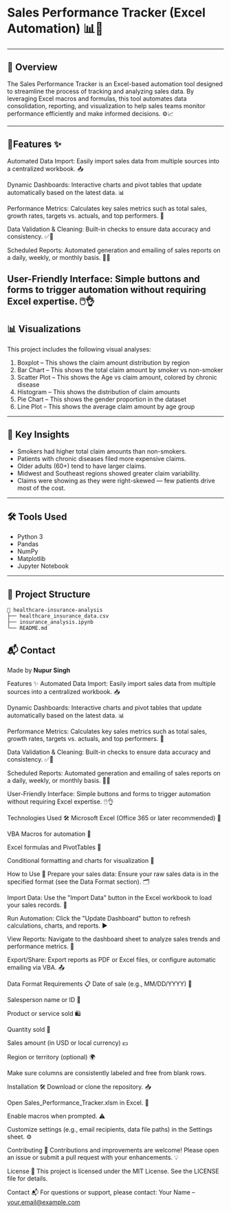 
# Sales Performance Tracker (Excel Automation) 📊💼


---

## 📌 Overview
The Sales Performance Tracker is an Excel-based automation tool designed to streamline the process of tracking and analyzing sales data. By leveraging Excel macros and formulas, this tool automates data consolidation, reporting, and visualization to help sales teams monitor performance efficiently and make informed decisions. ⚙️📈

---

## 📂Features ✨
Automated Data Import: Easily import sales data from multiple sources into a centralized workbook. 📥

Dynamic Dashboards: Interactive charts and pivot tables that update automatically based on the latest data. 📊

Performance Metrics: Calculates key sales metrics such as total sales, growth rates, targets vs. actuals, and top performers. 🎯

Data Validation & Cleaning: Built-in checks to ensure data accuracy and consistency. ✅🧹

Scheduled Reports: Automated generation and emailing of sales reports on a daily, weekly, or monthly basis. 📅📧

User-Friendly Interface: Simple buttons and forms to trigger automation without requiring Excel expertise. 🖱️👌
---

## 📊 Visualizations

This project includes the following visual analyses:

1. Boxplot – This shows the claim amount distribution by region  
2. Bar Chart – This shows the total claim amount by smoker vs non-smoker  
3. Scatter Plot – This shows the Age vs claim amount, colored by chronic disease  
4. Histogram – This shows the distribution of claim amounts  
5. Pie Chart – This shows the gender proportion in the dataset  
6. Line Plot – This shows the average claim amount by age group

---

## 🧠 Key Insights

- Smokers had higher total claim amounts than non-smokers.
- Patients with chronic diseases filed more expensive claims.
- Older adults (60+) tend to have larger claims.
- Midwest and Southeast regions showed greater claim variability.
- Claims were showing as they were right-skewed — few patients drive most of the cost.

---

## 🛠️ Tools Used

- Python 3
- Pandas
- NumPy
- Matplotlib
- Jupyter Notebook

---

## 📁 Project Structure

```
📁 healthcare-insurance-analysis
├── healthcare_insurance_data.csv
├── insurance_analysis.ipynb
└── README.md
```

## 📬 Contact

Made by **Nupur Singh**  























Features ✨
Automated Data Import: Easily import sales data from multiple sources into a centralized workbook. 📥

Dynamic Dashboards: Interactive charts and pivot tables that update automatically based on the latest data. 📊

Performance Metrics: Calculates key sales metrics such as total sales, growth rates, targets vs. actuals, and top performers. 🎯

Data Validation & Cleaning: Built-in checks to ensure data accuracy and consistency. ✅🧹

Scheduled Reports: Automated generation and emailing of sales reports on a daily, weekly, or monthly basis. 📅📧

User-Friendly Interface: Simple buttons and forms to trigger automation without requiring Excel expertise. 🖱️👌

Technologies Used 🛠️
Microsoft Excel (Office 365 or later recommended) 🧮

VBA Macros for automation 📝

Excel formulas and PivotTables 📐

Conditional formatting and charts for visualization 🎨

How to Use 🚀
Prepare your sales data: Ensure your raw sales data is in the specified format (see the Data Format section). 🗂️

Import Data: Use the "Import Data" button in the Excel workbook to load your sales records. 🔄

Run Automation: Click the "Update Dashboard" button to refresh calculations, charts, and reports. ▶️

View Reports: Navigate to the dashboard sheet to analyze sales trends and performance metrics. 👀

Export/Share: Export reports as PDF or Excel files, or configure automatic emailing via VBA. 📤

Data Format Requirements 📋
Date of sale (e.g., MM/DD/YYYY) 📅

Salesperson name or ID 👤

Product or service sold 🛍️

Quantity sold 🔢

Sales amount (in USD or local currency) 💵

Region or territory (optional) 🌍

Make sure columns are consistently labeled and free from blank rows.

Installation 🛠️
Download or clone the repository. 📥

Open Sales_Performance_Tracker.xlsm in Excel. 📂

Enable macros when prompted. ⚠️

Customize settings (e.g., email recipients, data file paths) in the Settings sheet. ⚙️

Contributing 🤝
Contributions and improvements are welcome! Please open an issue or submit a pull request with your enhancements. 💡

License 📄
This project is licensed under the MIT License. See the LICENSE file for details.

Contact 📬
For questions or support, please contact:
Your Name – your.email@example.com

